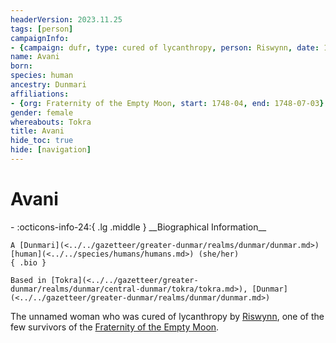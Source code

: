 ```yaml
---
headerVersion: 2023.11.25
tags: [person]
campaignInfo:
- {campaign: dufr, type: cured of lycanthropy, person: Riswynn, date: 1748-07-03}
name: Avani
born:
species: human
ancestry: Dunmari
affiliations:
- {org: Fraternity of the Empty Moon, start: 1748-04, end: 1748-07-03}
gender: female
whereabouts: Tokra
title: Avani
hide_toc: true
hide: [navigation]
---
```

# Avani
<div class="grid cards ext-narrow-margin ext-one-column" markdown>
- :octicons-info-24:{ .lg .middle } __Biographical Information__

    A [Dunmari](<../../gazetteer/greater-dunmar/realms/dunmar/dunmar.md>) [human](<../../species/humans/humans.md>) (she/her)  
    { .bio }

    Based in [Tokra](<../../gazetteer/greater-dunmar/realms/dunmar/central-dunmar/tokra/tokra.md>), [Dunmar](<../../gazetteer/greater-dunmar/realms/dunmar/dunmar.md>)
</div>



The unnamed woman who was cured of lycanthropy by [Riswynn](<../pcs/dunmar-fellowship/riswynn.md>), one of the few survivors of the [Fraternity of the Empty Moon](<../../groups/fraternity-of-the-empty-moon.md>). 